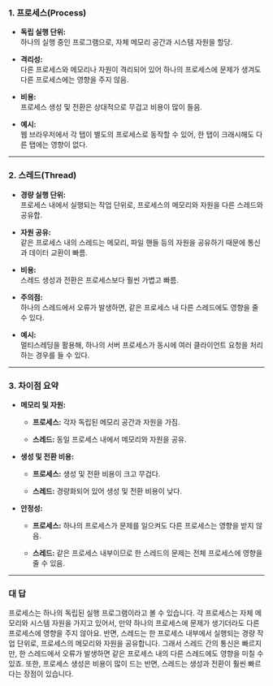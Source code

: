 
### 1. 프로세스(Process)

- **독립 실행 단위:**  
  하나의 실행 중인 프로그램으로, 자체 메모리 공간과 시스템 자원을 할당.

- **격리성:**  
  다른 프로세스와 메모리나 자원이 격리되어 있어 하나의 프로세스에 문제가 생겨도 다른 프로세스에는 영향을 주지 않음.
- **비용:**  
  프로세스 생성 및 전환은 상대적으로 무겁고 비용이 많이 들음.
- **예시:**  
  웹 브라우저에서 각 탭이 별도의 프로세스로 동작할 수 있어, 한 탭이 크래시해도 다른 탭에는 영향이 없다.

---

### 2. 스레드(Thread)

- **경량 실행 단위:**  
  프로세스 내에서 실행되는 작업 단위로, 프로세스의 메모리와 자원을 다른 스레드와 공유합.

- **자원 공유:**  
  같은 프로세스 내의 스레드는 메모리, 파일 핸들 등의 자원을 공유하기 때문에 통신과 데이터 교환이 빠름.

- **비용:**  
  스레드 생성과 전환은 프로세스보다 훨씬 가볍고 빠름.

- **주의점:**  
  하나의 스레드에서 오류가 발생하면, 같은 프로세스 내 다른 스레드에도 영향을 줄 수 있다.

- **예시:**  
  멀티스레딩을 활용해, 하나의 서버 프로세스가 동시에 여러 클라이언트 요청을 처리하는 경우를 들 수 있다.


---

### 3. 차이점 요약

- **메모리 및 자원:**

    - **프로세스:** 각자 독립된 메모리 공간과 자원을 가짐.

    - **스레드:** 동일 프로세스 내에서 메모리와 자원을 공유.

- **생성 및 전환 비용:**

    - **프로세스:** 생성 및 전환 비용이 크고 무겁다.

    - **스레드:** 경량화되어 있어 생성 및 전환 비용이 낮다.

- **안정성:**

    - **프로세스:** 하나의 프로세스가 문제를 일으켜도 다른 프로세스는 영향을 받지 않음.

    - **스레드:** 같은 프로세스 내부이므로 한 스레드의 문제는 전체 프로세스에 영향을 줄 수 있음.


---

### 대 답

프로세스는 하나의 독립된 실행 프로그램이라고 볼 수 있습니다.
각 프로세스는 자체 메모리와 시스템 자원을 가지고 있어서, 만약 하나의 프로세스에 문제가 생기더라도 다른 프로세스에 영향을 주지 않아요.
반면, 스레드는 한 프로세스 내부에서 실행되는 경량 작업 단위로, 프로세스의 메모리와 자원을 공유합니다.
그래서 스레드 간의 통신은 빠르지만, 한 스레드에서 오류가 발생하면 같은 프로세스 내의 다른 스레드에도 영향을 미칠 수 있죠. 또한, 프로세스 생성은 비용이 많이 드는 반면, 스레드는 생성과 전환이 훨씬 빠르다는 장점이 있습니다.

